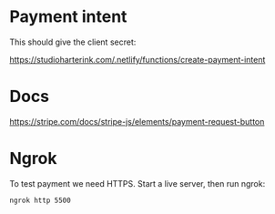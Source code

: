 # Payment intent

This should give the client secret:

https://studioharterink.com/.netlify/functions/create-payment-intent

# Docs

https://stripe.com/docs/stripe-js/elements/payment-request-button

# Ngrok

To test payment we need HTTPS. Start a live server, then run ngrok:

```
ngrok http 5500
```
